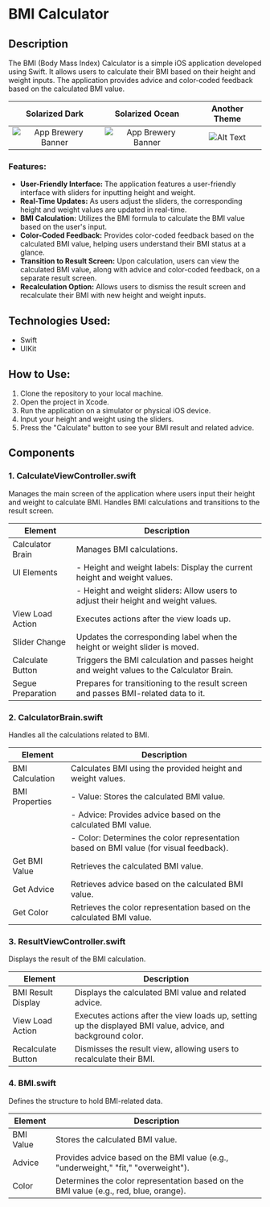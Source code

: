 # BMI Calculator

## Description

The BMI (Body Mass Index) Calculator is a simple iOS application developed using Swift. It allows users to calculate their BMI based on their height and weight inputs. The application provides advice and color-coded feedback based on the calculated BMI value.

Solarized Dark             |  Solarized Ocean           | Another Theme
:-------------------------:|:-------------------------:|:-------------------------:
![App Brewery Banner](Documentation/screen1)   |  ![App Brewery Banner](Documentation/screen2) | ![Alt Text](Documentation/demo.gif)



### Features:
- **User-Friendly Interface:** The application features a user-friendly interface with sliders for inputting height and weight.
- **Real-Time Updates:** As users adjust the sliders, the corresponding height and weight values are updated in real-time.
- **BMI Calculation:** Utilizes the BMI formula to calculate the BMI value based on the user's input.
- **Color-Coded Feedback:** Provides color-coded feedback based on the calculated BMI value, helping users understand their BMI status at a glance.
- **Transition to Result Screen:** Upon calculation, users can view the calculated BMI value, along with advice and color-coded feedback, on a separate result screen.
- **Recalculation Option:** Allows users to dismiss the result screen and recalculate their BMI with new height and weight inputs.

## Technologies Used:

- Swift
- UIKit

## How to Use:

1. Clone the repository to your local machine.
2. Open the project in Xcode.
3. Run the application on a simulator or physical iOS device.
4. Input your height and weight using the sliders.
5. Press the "Calculate" button to see your BMI result and related advice.

## Components

### 1. CalculateViewController.swift

Manages the main screen of the application where users input their height and weight to calculate BMI. Handles BMI calculations and transitions to the result screen.

| Element            | Description                                                                                               |
|--------------------|-----------------------------------------------------------------------------------------------------------|
| Calculator Brain   | Manages BMI calculations.                                                                                 |
| UI Elements        | - Height and weight labels: Display the current height and weight values.                                  |
|                    | - Height and weight sliders: Allow users to adjust their height and weight values.                         |
| View Load Action   | Executes actions after the view loads up.                                                                 |
| Slider Change      | Updates the corresponding label when the height or weight slider is moved.                                |
| Calculate Button   | Triggers the BMI calculation and passes height and weight values to the Calculator Brain.                 |
| Segue Preparation  | Prepares for transitioning to the result screen and passes BMI-related data to it.                         |

### 2. CalculatorBrain.swift

Handles all the calculations related to BMI.

| Element          | Description                                                                                               |
|------------------|-----------------------------------------------------------------------------------------------------------|
| BMI Calculation  | Calculates BMI using the provided height and weight values.                                               |
| BMI Properties   | - Value: Stores the calculated BMI value.                                                                |
|                  | - Advice: Provides advice based on the calculated BMI value.                                              |
|                  | - Color: Determines the color representation based on BMI value (for visual feedback).                    |
| Get BMI Value    | Retrieves the calculated BMI value.                                                                      |
| Get Advice       | Retrieves advice based on the calculated BMI value.                                                       |
| Get Color        | Retrieves the color representation based on the calculated BMI value.                                     |

### 3. ResultViewController.swift

Displays the result of the BMI calculation.

| Element           | Description                                                                                               |
|-------------------|-----------------------------------------------------------------------------------------------------------|
| BMI Result Display | Displays the calculated BMI value and related advice.                                                     |
| View Load Action | Executes actions after the view loads up, setting up the displayed BMI value, advice, and background color. |
| Recalculate Button | Dismisses the result view, allowing users to recalculate their BMI.                                        |

### 4. BMI.swift

Defines the structure to hold BMI-related data.

| Element        | Description                                                                                               |
|----------------|-----------------------------------------------------------------------------------------------------------|
| BMI Value      | Stores the calculated BMI value.                                                                         |
| Advice         | Provides advice based on the BMI value (e.g., "underweight," "fit," "overweight").                       |
| Color          | Determines the color representation based on the BMI value (e.g., red, blue, orange).                     |
